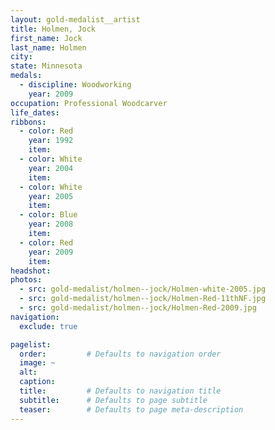 ```yaml
---
layout: gold-medalist__artist
title: Holmen, Jock
first_name: Jock
last_name: Holmen
city: 
state: Minnesota
medals: 
  - discipline: Woodworking
    year: 2009
occupation: Professional Woodcarver
life_dates: 
ribbons: 
  - color: Red
    year: 1992 
    item:
  - color: White
    year: 2004
    item:
  - color: White
    year: 2005
    item:
  - color: Blue
    year: 2008
    item:
  - color: Red
    year: 2009
    item: 
headshot:
photos:
  - src: gold-medalist/holmen--jock/Holmen-white-2005.jpg
  - src: gold-medalist/holmen--jock/Holmen-Red-11thNF.jpg
  - src: gold-medalist/holmen--jock/Holmen-Red-2009.jpg
navigation:
  exclude: true

pagelist:
  order:         # Defaults to navigation order  
  image: ~
  alt:
  caption:
  title:         # Defaults to navigation title
  subtitle:      # Defaults to page subtitle
  teaser:        # Defaults to page meta-description  
---
```

